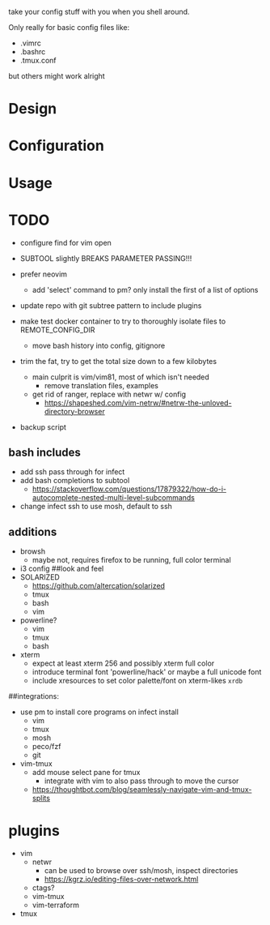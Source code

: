 take your config stuff with you when you shell around.

Only really for basic config files like:
* .vimrc
* .bashrc
* .tmux.conf

but others might work alright

# Design

# Configuration

# Usage

# TODO
* configure find for vim open
* SUBTOOL slightly BREAKS PARAMETER PASSING!!!

* prefer neovim
    - add 'select' command to pm? only install the first of a list of options
* update repo with git subtree pattern to include plugins

* make test docker container to try to thoroughly isolate files to REMOTE_CONFIG_DIR
    * move bash history into config, gitignore
* trim the fat, try to get the total size down to a few kilobytes
    * main culprit is vim/vim81, most of which isn't needed
        - remove translation files, examples
    * get rid of ranger, replace with netwr w/ config
        - https://shapeshed.com/vim-netrw/#netrw-the-unloved-directory-browser
* backup script
## bash includes
* add ssh pass through for infect
* add bash completions to subtool
    * https://stackoverflow.com/questions/17879322/how-do-i-autocomplete-nested-multi-level-subcommands
* change infect ssh to use mosh, default to ssh

## additions
* browsh
    - maybe not, requires firefox to be running, full color terminal
* i3 config
##look and feel
* SOLARIZED
    - https://github.com/altercation/solarized
    - tmux
    - bash
    - vim
* powerline?
    - vim
    - tmux
    - bash
* xterm
    - expect at least xterm 256 and possibly xterm full color
    - introduce terminal font 'powerline/hack' or maybe a full unicode font
    - include xresources to set color palette/font on xterm-likes `xrdb`

##integrations:
* use pm to install core programs on infect install
    * vim
    * tmux
    * mosh
    * peco/fzf
    * git
* vim-tmux
    * add mouse select pane for tmux
        * integrate with vim to also pass through to move the cursor
    * https://thoughtbot.com/blog/seamlessly-navigate-vim-and-tmux-splits

# plugins
* vim
    * netwr
        - can be used to browse over ssh/mosh, inspect directories
        - https://kgrz.io/editing-files-over-network.html
    * ctags?
    * vim-tmux
    * vim-terraform
* tmux
